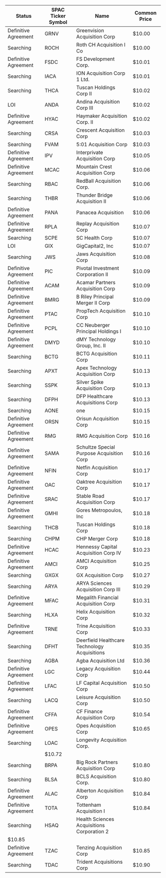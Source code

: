 Status               | SPAC Ticker Symbol | Name                                         | Common Price 
-------------------- | ------------------ | -------------------------------------------- | -------------
Definitive Agreement | GRNV               | Greenvision Acquisition Corp                 | $10.00       
Searching            | ROCH               | Roth CH Acquisition I Co                     | $10.00       
Definitive Agreement | FSDC               | FS Development Corp.                         | $10.01       
Searching            | IACA               | ION Acquisition Corp 1 Ltd.                  | $10.01       
Searching            | THCA               | Tuscan Holdings Corp II                      | $10.02       
LOI                  | ANDA               | Andina Acquisition Corp III                  | $10.02       
Definitive Agreement | HYAC               | Haymaker Acquisition Corp. II                | $10.02       
Searching            | CRSA               | Crescent Acquisition Corp                    | $10.03       
Searching            | FVAM               | 5:01 Acquisition Corp                        | $10.03       
Definitive Agreement | IPV                | Interprivate Acquisition Corp                | $10.05       
Definitive Agreement | MCAC               | Mountain Crest Acquisition Corp              | $10.06       
Searching            | RBAC               | RedBall Acquisition Corp.                    | $10.06       
Searching            | THBR               | Thunder Bridge Acquisition II                | $10.06       
Definitive Agreement | PANA               | Panacea Acquisition                          | $10.06       
Definitive Agreement | RPLA               | Replay Acquisition Corp                      | $10.07       
Searching            | SCPE               | SC Health Corp                               | $10.07       
LOI                  | GIX                | GigCapital2, Inc                             | $10.07       
Searching            | JWS                | Jaws Acquisition Corp                        | $10.08       
Definitive Agreement | PIC                | Pivotal Investment Corporation II            | $10.09       
Definitive Agreement | ACAM               | Acamar Partners Acquisition Corp             | $10.09       
Definitive Agreement | BMRG               | B Riley Principal Merger II Corp             | $10.09       
Definitive Agreement | PTAC               | PropTech Acquisition Corp                    | $10.10       
Definitive Agreement | PCPL               | CC Neuberger Principal Holdings I            | $10.10       
Definitive Agreement | DMYD               | dMY Technology Group, Inc. II                | $10.10       
Searching            | BCTG               | BCTG Acquisition Corp                        | $10.11       
Searching            | APXT               | Apex Technology Acquisition Corp             | $10.13       
Searching            | SSPK               | Silver Spike Acquisition Corp                | $10.13       
Searching            | DFPH               | DFP Healthcare Acquisitions Corp             | $10.13       
Searching            | AONE               | one                                          | $10.15       
Definitive Agreement | ORSN               | Orisun Acquisition Corp                      | $10.15       
Definitive Agreement | RMG                | RMG Acquisition Corp                         | $10.16       
Definitive Agreement | SAMA               | Schultze Special Purpose Acquisition Corp    | $10.16       
Definitive Agreement | NFIN               | Netfin Acquisition Corp                      | $10.17       
Definitive Agreement | OAC                | Oaktree Acquisition Corp                     | $10.17       
Definitive Agreement | SRAC               | Stable Road Acquisition Corp                 | $10.17       
Definitive Agreement | GMHI               | Gores Metropoulos, Inc                       | $10.18       
Searching            | THCB               | Tuscan Holdings Corp                         | $10.18       
Searching            | CHPM               | CHP Merger Corp                              | $10.18       
Definitive Agreement | HCAC               | Hennessy Capital Acquisition Corp IV         | $10.23       
Definitive Agreement | AMCI               | AMCI Acquisition Corp                        | $10.25       
Searching            | GXGX               | GX Acquisition Corp                          | $10.27       
Searching            | ARYA               | ARYA Sciences Acquisition Corp III           | $10.29       
Definitive Agreement | MFAC               | Megalith Financial Acquisition Corp          | $10.31       
Searching            | HLXA               | Helix Acquisition Corp                       | $10.32       
Definitive Agreement | TRNE               | Trine Acquisition Corp                       | $10.33       
Searching            | DFHT               | Deerfield Healthcare Technology Acquisitions | $10.35       
Searching            | AGBA               | Agba Acquisition Ltd                         | $10.36       
Definitive Agreement | LGC                | Legacy Acquisition Corp                      | $10.44       
Definitive Agreement | LFAC               | LF Capital Acquisition Corp                  | $10.50       
Searching            | LACQ               | Leisure Acquisition Corp                     | $10.50       
Definitive Agreement | CFFA               | CF Finance Acquisition Corp                  | $10.54       
Definitive Agreement | OPES               | Opes Acquisition Corp                        | $10.65       
Searching            | LOAC               | Longevity Acquisition Corp.
                 | $10.72       
Searching            | BRPA               | Big Rock Partners Acquisition Corp           | $10.80       
Searching            | BLSA               | BCLS Acquisition Corp.                       | $10.80       
Definitive Agreement | ALAC               | Alberton Acquisition Corp                    | $10.84       
Definitive Agreement | TOTA               | Tottenham Acquisition I                      | $10.84       
Searching            | HSAQ               | Health Sciences Acquisitions Corporation 2
  | $10.85       
Definitive Agreement | TZAC               | Tenzing Acquisition Corp                     | $10.85       
Searching            | TDAC               | Trident Acquisitions Corp                    | $10.90       
